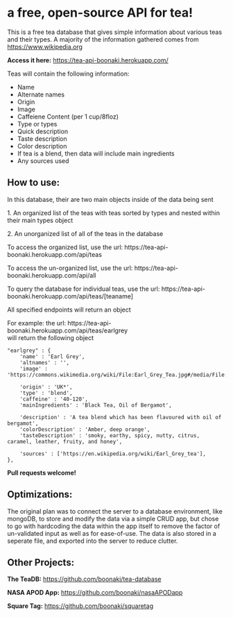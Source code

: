 # a free, open-source API for tea!
This is a free tea database that gives simple information about various teas and their types. A majority of the information gathered comes from https://www.wikipedia.org

**Access it here:** https://tea-api-boonaki.herokuapp.com/

<p>
 Teas will contain the following information:
</p>


- Name
- Alternate names
- Origin
- Image
- Caffeiene Content (per 1 cup/8floz)
- Type or types
- Quick description
- Taste description
- Color description
- If tea is a blend, then data will include main ingredients
- Any sources used

## How to use:

<p>In this database, their are two main objects inside of the data being sent</p>
<p>1. An organized list of the teas with teas sorted by types and nested within their main types object</p>
<p>2. An unorganized list of all of the teas in the database</p>
<p>To access the organized list, use the url: https://tea-api-boonaki.herokuapp.com/api/teas</p>
<p>To access the un-organized list, use the url: https://tea-api-boonaki.herokuapp.com/api/all</p>
<p>To query the database for individual teas, use the url: https://tea-api-boonaki.herokuapp.com/api/teas/[teaname]</p>

<p>All specified endpoints will return an object</p>
<p>For example: the url: https://tea-api-boonaki.herokuapp.com/api/teas/earlgrey </br> will return the following object</p>
     
```
"earlgrey" : {
    'name' : 'Earl Grey',
    'altnames' : '',
    'image' : 'https://commons.wikimedia.org/wiki/File:Earl_Grey_Tea.jpg#/media/File:Earl_Grey_Tea.jpg',
        
    'origin' : 'UK*',
    'type' : 'blend',
    'caffeine' : '40-120',
    'mainIngredients' : 'Black Tea, Oil of Bergamot',

    'description' : 'A tea blend which has been flavoured with oil of bergamot',
    'colorDescription' : 'Amber, deep orange',
    'tasteDescription' : 'smoky, earthy, spicy, nutty, citrus, caramel, leather, fruity, and honey',

    'sources' : ['https://en.wikipedia.org/wiki/Earl_Grey_tea'],
},
```

**Pull requests welcome!**

## Optimizations:

The original plan was to connect the server to a database environment, like mongoDB, to store and modify the data via a simple CRUD app, but chose to go with hardcoding the data within the app itself to remove the factor of un-validated input as well as for ease-of-use. The data is also stored in a seperate file, and exported into the server to reduce clutter.

## Other Projects:

**The TeaDB:** https://github.com/boonaki/tea-database

**NASA APOD App:** https://github.com/boonaki/nasaAPODapp

**Square Tag:** https://github.com/boonaki/squaretag
